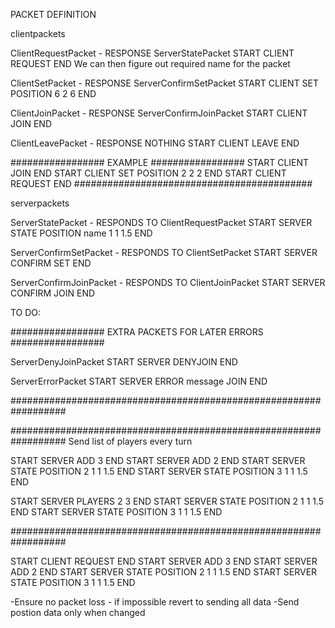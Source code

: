 
PACKET DEFINITION

clientpackets

ClientRequestPacket - RESPONSE ServerStatePacket
START CLIENT REQUEST END
We can then figure out required name for the packet

ClientSetPacket - RESPONSE ServerConfirmSetPacket
START CLIENT SET POSITION 6 2 6 END

ClientJoinPacket - RESPONSE ServerConfirmJoinPacket
START CLIENT JOIN END

ClientLeavePacket - RESPONSE NOTHING
START CLIENT LEAVE END


################# EXAMPLE #################
START CLIENT JOIN END
START CLIENT SET POSITION 2 2 2 END
START CLIENT REQUEST END
###########################################

serverpackets

ServerStatePacket - RESPONDS TO ClientRequestPacket
START SERVER STATE POSITION name 1 1 1.5 END

ServerConfirmSetPacket - RESPONDS TO ClientSetPacket
START SERVER CONFIRM SET END

ServerConfirmJoinPacket - RESPONDS TO ClientJoinPacket
START SERVER CONFIRM JOIN END

TO DO:


################# EXTRA PACKETS FOR LATER ERRORS #################

ServerDenyJoinPacket
START SERVER DENYJOIN END

ServerErrorPacket
START SERVER ERROR message JOIN END

##################################################################


##################################################################
Send list of players every turn 

START SERVER ADD 3 END
START SERVER ADD 2 END
START SERVER STATE POSITION 2 1 1 1.5 END
START SERVER STATE POSITION 3 1 1 1.5 END


START SERVER PLAYERS 2 3 END
START SERVER STATE POSITION 2 1 1 1.5 END
START SERVER STATE POSITION 3 1 1 1.5 END







##################################################################



START CLIENT REQUEST END
START SERVER ADD 3 END
START SERVER ADD 2 END
START SERVER STATE POSITION 2 1 1 1.5 END
START SERVER STATE POSITION 3 1 1 1.5 END

-Ensure no packet loss - if impossible revert to sending all data
-Send postion data only when changed